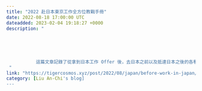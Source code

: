 ```yaml
---
title: "2022 赴日本東京工作全方位教戰手冊"
date: 2022-08-18 17:00:00 UTC
dateadded: 2023-02-04 19:18:27 +0000
description: "
    
      
      
        
        
           這篇文章記錄了從拿到日本工作 Offer 後，去日本之前以及抵達日本之後的各種手續流程。包含申請在留許可、受付濟證、入境簽證，在留卡登記住址、住民票、個人編號、駕照、銀行帳戶等等。分享主要是以我在東京的經驗為主，日本各地可能多少會有點差別。 
 "
link: "https://tigercosmos.xyz/post/2022/08/japan/before-work-in-japan/"
category: [Liu An-Chi's blog]
---
```

